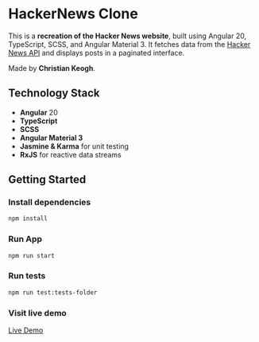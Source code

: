# HackerNews Clone

This is a **recreation of the Hacker News website**, built using Angular 20, TypeScript, SCSS, and Angular Material 3. It fetches data from the [Hacker News API](https://github.com/HackerNews/API) and displays posts in a paginated interface.

Made by **Christian Keogh**.

## Technology Stack

- **Angular** 20
- **TypeScript**
- **SCSS**
- **Angular Material 3**
- **Jasmine & Karma** for unit testing
- **RxJS** for reactive data streams

## Getting Started

### Install dependencies

```bash
npm install
```

### Run App

```bash
npm run start
```

### Run tests

```bash
npm run test:tests-folder
```

### Visit live demo

[Live Demo](https://hacker-news-tawny-one.vercel.app/)
